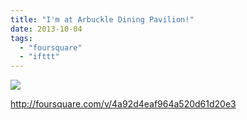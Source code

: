 ```yaml
---
title: "I'm at Arbuckle Dining Pavilion!"
date: 2013-10-04
tags: 
  - "foursquare"
  - "ifttt"
---
```


![](images/staticmap?center=37.428307,-122.162613&zoom=16&size=710x440&maptype=roadmap&sensor=false&markers=color:red%7C37.428307,-122.162613)  
  
http://foursquare.com/v/4a92d4eaf964a520d61d20e3
